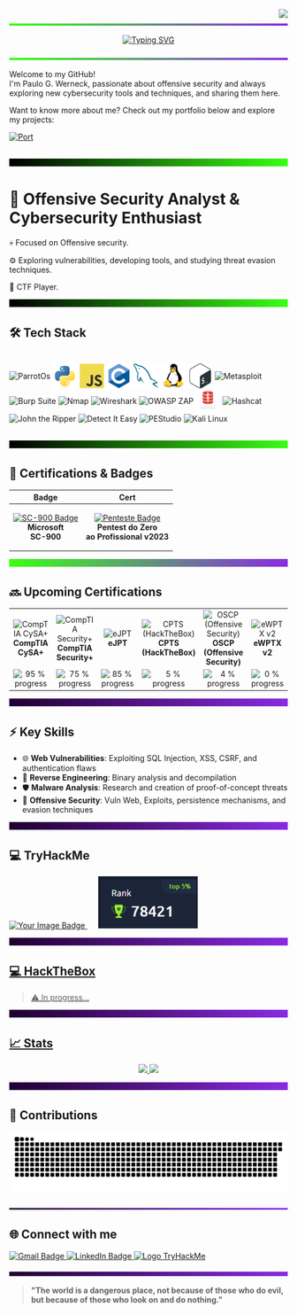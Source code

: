 <img align="right" src="https://visitor-badge.laobi.icu/badge?page_id=5kr1pt.5kr1pt" />

<!-- Divider -->
<img src="images/green_to_purple_divider.png"
     alt="divider" width="100%" height="4">

<div align="center">
  <a href="https://git.io/typing-svg"><img src="https://readme-typing-svg.herokuapp.com?font=Fira+Code&weight=700&size=40&pause=1000&color=13AC00&center=true&vCenter=true&width=1000&height=60&lines=%24+%3E+Hello+World!+I'm+Paulo+(5kr1pt)+%F0%9F%91%8B+" alt="Typing SVG" /></a>
</div>

<!-- Divider -->
<img src="images/green_to_purple_divider.png"
     alt="divider" width="100%" height="4">

Welcome to my GitHub! <br> I'm Paulo G. Werneck, passionate about offensive security and always exploring new cybersecurity tools and techniques, and sharing them here.

Want to know more about me? Check out my portfolio below and explore my projects:

<a href="https://5kr1pt.github.io/krpt" target="_blank">
  <img src="https://img.shields.io/badge/Check%20Out%20My%20Portfolio-darkgreen?style=for-the-badge&logo=appveyor" alt="Port" />
</a><br><br>

<img src="images/black_to_green_divider.png"
     alt="divider" width="100%" height="14">

# 👾 Offensive Security Analyst & Cybersecurity Enthusiast

💀 Focused on Offensive security.  

⚙️ Exploring vulnerabilities, developing tools, and studying threat evasion techniques.

🚩 CTF Player.

<img src="images/black_to_green_divider.png"
     alt="divider" width="100%" height="14">
     
## 🛠️ Tech Stack

<div style="display:inline_block"><br>
  <img align="center" alt="ParrotOs"   height="45" width="45" src="https://styles.redditmedia.com/t5_3jxys/styles/communityIcon_z9jsfziqpdac1.jpg?format=pjpg&s=4ded88935752780a668f7d11d20062d99c780ba9">
  <img align="center" alt="Python"       height="45" width="45" src="https://raw.githubusercontent.com/devicons/devicon/master/icons/python/python-original.svg">
  <img align="center" alt="JavaScript"   height="45" width="45" src="https://raw.githubusercontent.com/devicons/devicon/master/icons/javascript/javascript-original.svg">
  <img align="center" alt="C"            height="45" width="45" src="https://raw.githubusercontent.com/devicons/devicon/master/icons/c/c-original.svg">
  <img align="center" alt="SQL"          height="45" width="45" src="https://raw.githubusercontent.com/devicons/devicon/master/icons/mysql/mysql-original.svg">
  <img align="center" alt="Linux"        height="45" width="45" src="https://raw.githubusercontent.com/devicons/devicon/master/icons/linux/linux-original.svg">
  <img align="center" alt="Bash"         height="45" width="45" src="https://raw.githubusercontent.com/devicons/devicon/master/icons/bash/bash-original.svg">
  <img align="center" alt="Metasploit"   height="45" width="45" src="https://tryhackme-images.s3.amazonaws.com/room-icons/66704dd0e54a1f39bff7b1a1-1735574256490">
  <img align="center" alt="Burp Suite"   height="45" width="45" src="https://www.kali.org/tools/burpsuite/images/burpsuite-logo.svg">
  <img align="center" alt="Nmap"         height="45" width="45" src="https://www.kali.org/tools/nmap/images/nmap-logo.svg">
  <img align="center" alt="Wireshark"    height="45" width="45" src="https://www.wireshark.org/_astro/wireshark-logo-big.CkRjSOaC_2eT4Ah.png">
  <img align="center" alt="OWASP ZAP"    height="45" width="45" src="https://www.3elos.com.br/blog/images/zap-logo.png">
  <img align="center" alt="SQLMap"       height="45" width="45" src="images/sqlmap.png">
  <img align="center" alt="Hashcat"      height="45" width="45" src="https://www.myqnap.org/wp-content/uploads/hashcat-icon.png">
  <img align="center" alt="John the Ripper" height="45" width="45" src="https://dashboard.snapcraft.io/site_media/appmedia/2024/08/com.openwall.John.png">
  <img align="center" alt="Detect It Easy" height="45" width="45" src="https://appimage.github.io/database/Detect_It_Easy/icons/256x256/die.png">
  <img align="center" alt="PEStudio"    height="45" width="45" src="https://images2.imgbox.com/64/f0/EyhKJesQ_o.jpg">
  <img align="center" alt="Kali Linux"   height="45" width="45" src="https://play-lh.googleusercontent.com/X23bnr4M7EQEFN26u_IaqadPjGgVODiv18ZUPsww-UWjA_m7YkIyQvhwDS3RhfrDh0WU">

</div>

<br><img src="images/black_to_green_divider.png"
     alt="divider" width="100%" height="14">

## 🥇 **Certifications & Badges**

| Badge | Cert |
|:-----:|:----:|
| <p align="center" style="vertical-align:top;"><a href="[c](https://learn.microsoft.com/api/credentials/share/pt-br/scripthit/B5785894B82B286E?sharingId=36C9293D58F3624A)" target="_blank"><img src="https://learn.microsoft.com/media/learn/certification/badges/microsoft-certified-fundamentals-badge.svg?branch=main" alt="SC-900 Badge" width="90" height="90"></a><br><strong>Microsoft<br>SC-900</strong></p> | <p align="center" style="vertical-align:top;"><a href="https://solyd.com.br/verificar/fTtJgQ7v6R/" target="_blank"><img src="https://cdn.ead.guru/74/media/public/websites/sites-solyd/solyd_one_sycp_logo.webp" alt="Penteste Badge" width="90" height="90"></a><br><strong>Pentest do Zero<br>ao Profissional v2023</strong></p> |

<!-- Divider -->
<img src="images/green_to_purple_divider.png"
     alt="divider" width="100%" height="14">

## 🔜 **Upcoming Certifications**

<table>
  <!-- PRIMEIRA LINHA – logo + título -->
  <tr>
    <td align="center" width="160">
      <img src="https://ava.cecyber.com/wp-content/uploads/2023/07/CySAplus-Logo.png"
           alt="CompTIA CySA+"
           height="90" style="width:auto; object-fit:contain;"><br>
      <strong>CompTIA CySA+</strong>
    </td>
    <td align="center" width="160">
      <img src="https://cin.comptia.org/media/securityplus-logo-certified-ce-png.8/full"
           alt="CompTIA Security+"
           height="90" style="width:auto; object-fit:contain;"><br>
      <strong>CompTIA Security+</strong>
    </td>
    <td align="center" width="160">
      <img src="https://security.ine.com/wp-content/uploads/2023/08/eJPT-1.png"
           alt="eJPT"
           height="90" style="width:auto; object-fit:contain;"><br>
      <strong>eJPT</strong>
    </td>
    <td align="center" width="160">
      <img src="https://academy.hackthebox.com/storage/exam_overview_banners/Fpoo8YaykR3341XtswrcmuyLNcAK6bZ1WF86Ro6v.png"
           alt="CPTS (HackTheBox)"
           height="90" style="width:auto; object-fit:contain;"><br>
      <strong>CPTS (HackTheBox)</strong>
    </td>
    <td align="center" width="160">
      <img src="https://miro.medium.com/v2/resize:fit:600/1*s8MxzwgcQkCNsBImh2t1vw.png"
           alt="OSCP (Offensive Security)"
           height="90" style="width:auto; object-fit:contain;"><br>
      <strong>OSCP (Offensive Security)</strong>
    </td>
    <td align="center" width="160">
      <img src="https://s4vitar.github.io/assets/images/eWPTxv2/eWPTxv2.png"
           alt="eWPTX v2"
           height="90" style="width:auto; object-fit:contain;"><br>
      <strong>eWPTX v2</strong>
    </td>
  </tr>
  <tr>
    <td align="center">
      <img src="https://geps.dev/progress/95?dangerColor=800000&warningColor=ff9900&successColor=006600"
           alt="95 % progress">
    </td>
    <td align="center">
      <img src="https://geps.dev/progress/75?dangerColor=800000&warningColor=ff9900&successColor=006600"
           alt="75 % progress">
    </td>
    <td align="center">
      <img src="https://geps.dev/progress/85?dangerColor=800000&warningColor=ff9900&successColor=006600"
           alt="85 % progress">
    </td>
    <td align="center">
      <img src="https://geps.dev/progress/5?dangerColor=800000&warningColor=ff9900&successColor=006600"
           alt="5 % progress">
    </td>
    <td align="center">
      <img src="https://geps.dev/progress/4?dangerColor=800000&warningColor=ff9900&successColor=006600"
           alt="4 % progress">
    </td>
    <td align="center">
      <img src="https://geps.dev/progress/0?dangerColor=800000&warningColor=ff9900&successColor=006600"
           alt="0 % progress">
    </td>
  </tr>
</table>

<!-- Divider roxa -->
<img src="images/purple_divider.png"
     alt="purple divider" width="100%" height="14">

## ⚡ **Key Skills**
- 🌐 **Web Vulnerabilities**: Exploiting SQL Injection, XSS, CSRF, and authentication flaws  
- 🧩 **Reverse Engineering**: Binary analysis and decompilation  
- 🛡️ **Malware Analysis**: Research and creation of proof-of-concept threats  
- 📜 **Offensive Security**: Vuln Web, Exploits, persistence mechanisms, and evasion techniques  

<!-- Divider roxa -->
<img src="images/purple_divider.png"
     alt="purple divider" width="100%" height="14">
## 💻 **TryHackMe**
<!--<img src="https://tryhackme-badges.s3.amazonaws.com/krpt.png" alt="YBad" />-->

<div align="left">
  <a href="https://tryhackme.com/p/krpt">
    <img src="https://tryhackme-badges.s3.amazonaws.com/krpt.png" alt="Your Image Badge" />
    <img src="images/top.png" alt="Top" width="180" style="margin-left: 20px;"/>
</div>

<!-- KRPT{y0u-f0und-4-fl4g} -->

<!-- Divider roxa -->
<img src="images/purple_divider.png"
     alt="purple divider" width="100%" height="14">

## 💻 **HackTheBox**

> ⚠️ In progress...

<!-- Divider roxa -->
<img src="images/purple_divider.png"
     alt="purple divider" width="100%" height="14">

## 📈 **Stats**
<!--
<div align="center">
  <a href="https://github.com/5kr1pt">
    <img height="175em" src="https://github-readme-stats.vercel.app/api?username=5kr1pt&show_icons=true&theme=dark#gh-dark-mode-only&include_all_commits=true&count_private=true"/>
    <img height="175em" src="https://github-readme-stats.vercel.app/api/top-langs/?username=5kr1pt&layout=compact&langs_count=7&theme=dark#gh-dark-mode-only"/>
  </a>
</div>
-->

<div align="center">
  <a href="https://github.com/5kr1pt">
    <img height="175em" src="https://github-readme-stats.vercel.app/api?username=5kr1pt&show_icons=true&theme=dark&rank_icon=github&include_all_commits=true&count_private=true#gh-dark-mode-only"/>
    <img height="175em" src="https://github-readme-stats.vercel.app/api/top-langs/?username=5kr1pt&layout=compact&langs_count=7&theme=dark#gh-dark-mode-only"/>
  </a>
</div>

<!-- Divider roxa -->
<img src="images/purple_divider.png"
     alt="purple divider" width="100%" height="14">

## 🐍 **Contributions**
<div align="center">
  <img src="https://github.com/5kr1pt/5kr1pt/blob/output/github-snake-dark.svg" width="1000px">
</div>

<!-- Divider roxa -->
<img src="images/purple_divider.png"
     alt="purple divider" width="100%" height="3">

## 🌐 **Connect with me**

<div>
  <a href="mailto:pgwerneck5@gmail.com" target="_blank">
    <img src="https://img.shields.io/badge/Gmail-D14836?style=for-the-badge&logo=gmail&logoColor=white" alt="Gmail Badge">
  </a>
  <a href="https://www.linkedin.com/in/paulo-g-werneck-4199b9256/" target="_blank">
    <img src="https://img.shields.io/badge/-LinkedIn-%230077B5?style=for-the-badge&logo=linkedin&logoColor=white" alt="LinkedIn Badge">
  </a>
  <a href="https://tryhackme.com/p/krpt" target="_blank">
    <img src="https://assets.tryhackme.com/img/logo/tryhackme_logo_full.svg" width="90" height="40" alt="Logo TryHackMe">
  </a>
</div>

<!-- Divider roxa -->
<img src="images/purple_divider.png"
     alt="purple divider" width="100%" height="8">

> **"The world is a dangerous place, not because of those who do evil, but because of those who look on and do nothing."**
